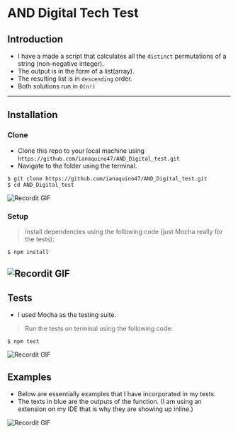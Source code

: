 # AND Digital Tech Test

## Introduction

- I have a made a script that calculates all the `distinct` permutations of a string (non-negative integer).
- The output is in the form of a list(array).
- The resulting list is in `descending` order.
- Both solutions run in `O(n!)`

------

## Installation  

### Clone

- Clone this repo to your local machine using `https://github.com/ianaquino47/AND_Digital_test.git`
- Navigate to the folder using the terminal.
  
```shell
$ git clone https://github.com/ianaquino47/AND_Digital_test.git
$ cd AND_Digital_test
```

![Recordit GIF](http://g.recordit.co/tfmS9BtFGv.gif)


### Setup
> Install dependencies using the following code (just Mocha really for the tests):

```shell
$ npm install
```

![Recordit GIF](http://g.recordit.co/OopUmn3JRJ.gif)
------

## Tests

- I used Mocha as the testing suite.
> Run the tests on terminal using the following code:

```shell
$ npm test
```

![Recordit GIF](http://g.recordit.co/FmV16QwhqQ.gif)

## Examples

- Below are essentially examples that I have incorporated in my tests.
- The texts in blue are the outputs of the function. (I am using an extension on my IDE that is why they are showing up inline.)

![Recordit GIF](http://g.recordit.co/rDTy8UPm9R.gif)